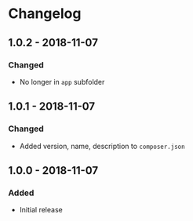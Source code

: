 # Changelog

## 1.0.2 - 2018-11-07

### Changed

- No longer in `app` subfolder

## 1.0.1 - 2018-11-07

### Changed

- Added version, name, description to `composer.json`

## 1.0.0 - 2018-11-07

### Added

- Initial release
